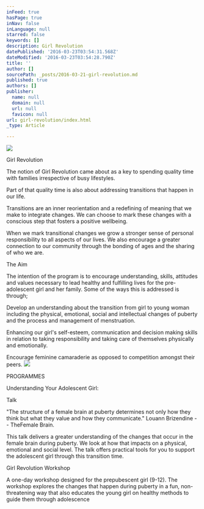```yaml
---
inFeed: true
hasPage: true
inNav: false
inLanguage: null
starred: false
keywords: []
description: Girl Revolution
datePublished: '2016-03-23T03:54:31.568Z'
dateModified: '2016-03-23T03:54:28.790Z'
title: ''
author: []
sourcePath: _posts/2016-03-21-girl-revolution.md
published: true
authors: []
publisher:
  name: null
  domain: null
  url: null
  favicon: null
url: girl-revolution/index.html
_type: Article

---
```

![](https://the-grid-user-content.s3-us-west-2.amazonaws.com/e48f170a-0cfe-4760-9076-d062790783e0.jpg)

Girl Revolution

The notion of Girl Revolution came about as a key to spending quality time with families irrespective of busy lifestyles.

Part of that quality time is also about addressing transitions that happen in our life.

Transitions are an inner reorientation and a redefining of meaning that we make to integrate changes. We can choose to mark these changes with a conscious step that fosters a positive wellbeing.

When we mark transitional changes we grow a stronger sense of personal responsibility to all aspects of our lives. We also encourage a greater connection to our community through the bonding of ages and the sharing of who we are.

The Aim

The intention of the program is to encourage understanding, skills, attitudes and values necessary to lead healthy and fulfilling lives for the pre-adolescent girl and her family. Some of the ways this is addressed is through;

Develop an understanding about the transition from girl to young woman including the physical, emotional, social and intellectual changes of puberty and the process and management of menstruation.

Enhancing our girl's self-esteem, communication and decision making skills in relation to taking responsibility and taking care of themselves physically and emotionally.

Encourage feminine camaraderie as opposed to competition amongst their peers.
![](https://the-grid-user-content.s3-us-west-2.amazonaws.com/c3cd488d-0a91-432c-b14c-a45d70d3df37.jpg)

PROGRAMMES

Understanding Your Adolescent Girl:

Talk

"The structure of a female brain at puberty determines not only how they think but what they value and how they communicate."  Louann Brizendine -- TheFemale Brain.

This talk delivers a greater understanding of the changes that occur in the female brain during puberty. We look at how that impacts on a physical, emotional and social level. The talk offers practical tools for you to support the adolescent girl through this transition time.

Girl Revolution Workshop

A one-day workshop designed for the prepubescent girl (9-12). The workshop explores the changes that happen during puberty in a fun, non-threatening way that also educates the young girl on healthy methods to guide them through adolescence
